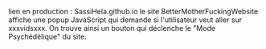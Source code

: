 lien en production : SassiHela.github.io
le site BetterMotherFuckingWebsite affiche une popup JavaScript qui demande si l'utilisateur veut aller sur xxxvidsxxx. On trouve ainsi un bouton qui déclenche le "Mode Psychédélique" du site.
